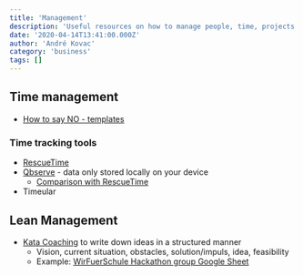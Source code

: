 ```yaml
---
title: 'Management'
description: 'Useful resources on how to manage people, time, projects etc.'
date: '2020-04-14T13:41:00.000Z'
author: 'André Kovac'
category: 'business'
tags: []
---
```


## Time management

- [How to say NO - templates](https://www.starterstory.com/how-to-say-no)

### Time tracking tools

- [RescueTime](https://www.rescuetime.com/)
- [Qbserve](https://qotoqot.com/qbserve/) - data only stored locally on your device
  - [Comparison with RescueTime](https://qotoqot.com/qbserve/compare/rescuetime-alternative/)
- Timeular

## Lean Management

- [Kata Coaching](https://www.management-circle.de/blog/kata-coaching-fuer-anfaenger/) to write down ideas in a structured manner
  - Vision, current situation, obstacles, solution/impuls, idea, feasibility
  - Example: [WirFuerSchule Hackathon group Google Sheet](https://docs.google.com/spreadsheets/d/1zYRn_9hyUx8Y8nE_Y4P0IWALFeUwgSUS9KbnL0GCmfo/edit#gid=0)